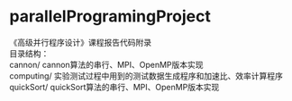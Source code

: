 parallelProgramingProject
=========================

《高级并行程序设计》课程报告代码附录<br>
目录结构：<br>
cannon/ 		cannon算法的串行、MPI、OpenMP版本实现<br>
computing/		实验测试过程中用到的测试数据生成程序和加速比、效率计算程序<br>
quickSort/		quickSort算法的串行、MPI、OpenMP版本实现<br>